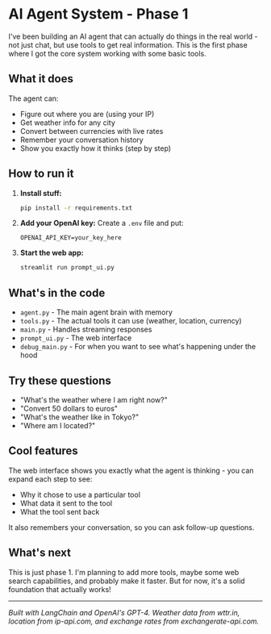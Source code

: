 # AI Agent System - Phase 1

I've been building an AI agent that can actually do things in the real world - not just chat, but use tools to get real information. This is the first phase where I got the core system working with some basic tools.

## What it does

The agent can:
- Figure out where you are (using your IP)
- Get weather info for any city
- Convert between currencies with live rates
- Remember your conversation history
- Show you exactly how it thinks (step by step)

## How to run it

1. **Install stuff:**
   ```bash
   pip install -r requirements.txt
   ```

2. **Add your OpenAI key:**
   Create a `.env` file and put:
   ```
   OPENAI_API_KEY=your_key_here
   ```

3. **Start the web app:**
   ```bash
   streamlit run prompt_ui.py
   ```

## What's in the code

- `agent.py` - The main agent brain with memory
- `tools.py` - The actual tools it can use (weather, location, currency)
- `main.py` - Handles streaming responses
- `prompt_ui.py` - The web interface
- `debug_main.py` - For when you want to see what's happening under the hood

## Try these questions

- "What's the weather where I am right now?"
- "Convert 50 dollars to euros"
- "What's the weather like in Tokyo?"
- "Where am I located?"

## Cool features

The web interface shows you exactly what the agent is thinking - you can expand each step to see:
- Why it chose to use a particular tool
- What data it sent to the tool
- What the tool sent back

It also remembers your conversation, so you can ask follow-up questions.

## What's next

This is just phase 1. I'm planning to add more tools, maybe some web search capabilities, and probably make it faster. But for now, it's a solid foundation that actually works!

---

*Built with LangChain and OpenAI's GPT-4. Weather data from wttr.in, location from ip-api.com, and exchange rates from exchangerate-api.com.*
